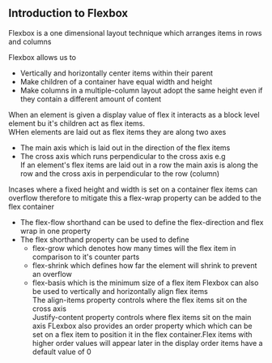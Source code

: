 ## Introduction to Flexbox

Flexbox is a one dimensional layout technique which arranges items in rows and columns

Flexbox allows us to

- Vertically and horizontally center items within their parent
- Make children of a container have equal width and height
- Make columns in a multiple-column layout adopt the same height even if they contain a different amount of content

When an element is given a display value of flex it interacts as a block level element bu it's children act as flex items.  
WHen elements are laid out as flex items they are along two axes

- The main axis which is laid out in the direction of the flex items
- The cross axis which runs perpendicular to the cross axis
  e.g  
  If an element's flex items are laid out in a row the main axis is along the row and the cross axis in perpendicular to the row (column)

Incases where a fixed height and width is set on a container flex items can overflow therefore to mitigate this a flex-wrap property can be added to the flex container

- The flex-flow shorthand can be used to define the flex-direction and flex wrap in one property
- The flex shorthand property can be used to define
  - flex-grow which denotes how many times will the flex item in comparison to it's counter parts
  - flex-shrink which defines how far the element will shrink to prevent an overflow
  - flex-basis which is the minimum size of a flex item
    Flexbox can also be used to vertically and horizontally align flex items  
     The align-items property controls where the flex items sit on the cross axis  
     Justify-content property controls where flex items sit on the main axis
    FLexbox also provides an order property which which can be set on a flex item to position it in the flex container.Flex items with higher order values will appear later in the display order items have a default value of 0
